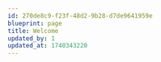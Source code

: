 ```yaml
---
id: 270de8c9-f23f-48d2-9b28-d7de9641959e
blueprint: page
title: Welcome
updated_by: 1
updated_at: 1740343220
---
```

